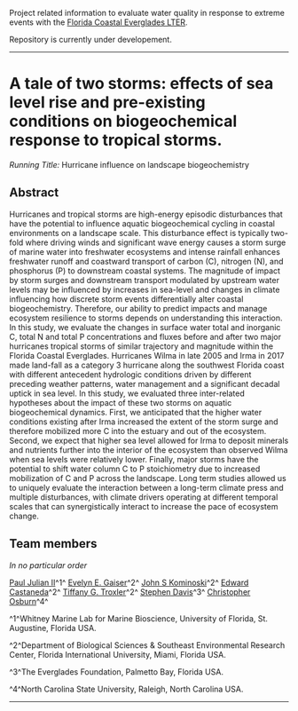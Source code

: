 Project related information to evaluate water quality in response to extreme events with the [Florida Coastal Everglades LTER](http://fcelter.fiu.edu/).

Repository is currently under developement.

***

# A tale of two storms: effects of sea level rise and pre-existing conditions on biogeochemical response to tropical storms.  

*Running Title:* Hurricane influence on landscape biogeochemistry 

## Abstract

Hurricanes and tropical storms are high-energy episodic disturbances that have the potential to influence aquatic biogeochemical cycling in coastal environments on a landscape scale. This disturbance effect is typically two-fold where driving winds and significant wave energy causes a storm surge of marine water into freshwater ecosystems and intense rainfall enhances freshwater runoff and coastward transport of carbon (C), nitrogen (N), and phosphorus (P) to downstream coastal systems. The magnitude of impact by storm surges and downstream transport modulated by upstream water levels may be influenced by increases in sea-level and changes in climate influencing how discrete storm events differentially alter coastal biogeochemistry. Therefore, our ability to predict impacts and manage ecosystem resilience to storms depends on understanding this interaction. In this study, we evaluate the changes in surface water total and inorganic C, total N and total P concentrations and fluxes before and after two major hurricanes tropical storms of similar trajectory and magnitude within the Florida Coastal Everglades. Hurricanes Wilma in late 2005 and Irma in 2017 made land-fall as a category 3 hurricane along the southwest Florida coast with different antecedent hydrologic conditions driven by different preceding weather patterns, water management and a significant decadal uptick in sea level. In this study, we evaluated three inter-related hypotheses about the impact of these two storms on aquatic biogeochemical dynamics. First, we anticipated that the higher water conditions existing after Irma increased the extent of the storm surge and therefore mobilized more C into the estuary and out of the ecosystem. Second, we expect that higher sea level allowed for Irma to deposit minerals and nutrients further into the interior of the ecosystem than observed Wilma when sea levels were relatively lower.  Finally, major storms have the potential to shift water column C to P stoichiometry due to increased mobilization of C and P across the landscape. Long term studies allowed us to uniquely evaluate the interaction between a long-term climate press and multiple disturbances, with climate drivers operating at different temporal scales that can synergistically interact to increase the pace of ecosystem change.

## Team members

*In no particular order*

[Paul Julian II](mailto:pjulian@ufl.edu)^1^
[Evelyn E. Gaiser](mailto:gaisere@fiu.edu)^2^
[John S Kominoski](jkominos@fiu.edu)^2^
[Edward Castaneda](ecastane@fiu.edu)^2^
[Tiffany G. Troxler](troxlert@fiu.edu)^2^
[Stephen Davis](sdavis@evergladesfoundation.org)^3^
[Christopher Osburn](closburn@ncsu.edu)^4^ 

^1^Whitney Marine Lab for Marine Bioscience, University of Florida, St. Augustine, Florida USA.

^2^Department of Biological Sciences & Southeast Environmental Research Center, Florida International University, Miami, Florida USA.

^3^The Everglades Foundation, Palmetto Bay, Florida USA.

^4^North Carolina State University, Raleigh, North Carolina USA.

***
